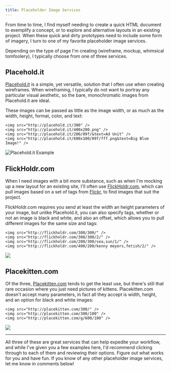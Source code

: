 ```yaml
---
title: Placeholder Image Services
---
```

From time to time, I find myself needing to create a quick HTML document to exemplify a concept, or to explore and alternative layouts in an existing project. When these quick and dirty prototypes need to include some form of imagery, I turn to one of my favorite placeholder image services.

Depending on the type of page I'm creating (wireframe, mockup, whimsical tomfoolery), I typically choose from one of three services.

## Placehold.it

[Placehold.it](http://placehold.it) is a simple, yet versatile, solution that I often use when creating wireframes. When wireframing, I typically do not want to portray any particular visual aesthetic, so the bare, monochromatic images from Placehold.it are ideal.

These images can be passed as little as the image width, or as much as the width, height, format, color, and text:

	<img src="http://placehold.it/300" />
	<img src="http://placehold.it/400x200.png" />
	<img src="http://placehold.it/200/09f/&text=Ad Unit" />
	<img src="http://placehold.it/600x100/09f/fff.png&text=Big Blue Image!" />

<div class="img"><img src="http://placehold.it/600x100/09f/fff.png&text=Big Blue Image!" alt="Placehold.it Example" /></div>

## FlickHoldr.com

When I need images with a bit more substance, such as when I'm mocking up a new layout for an existing site, I'll often use [FlickHoldr.com](http://flickholdr.com), which can pull images based on a set of tags from [Flickr](http://flickr.com), to find images that suit the project.

FlickHoldr.com requires you send at least the width an height parameters of your image, but unlike Placehold.it, you can also specify tags, whether or not an image is black and white, and also an offset, which allows you to pull different images for the same size and tags:

	<img src="http://flickholdr.com/300/300/" />
	<img src="http://flickholdr.com/300/300/2/" />
	<img src="http://flickholdr.com/200/300/sea,sun/1/" />
	<img src="http://flickholdr.com/400/200/kenny meyers,fetish/2/" />

<div class="img"><img src="http://flickholdr.com/400/200/abstract,object/2/" /></div>

## Placekitten.com

Of the three, [Placekitten.com](http://placekitten.com) tends to get the least use, but there's still that rare occasion where you just need pictures of kittens. Placekitten.com doesn't accept many parameters, in fact all they accept is width, height, and an option for black and white images:

	<img src="http://placekitten.com/300/" />
	<img src="http://placekitten.com/300/100" />
	<img src="http://placekitten.com/g/600/100" />

<div class="img"><img src="http://placekitten.com/g/600/100" /></div>

----------

All three of these are great services that can help expedite your workflow, and while I've given you a few examples here, I'd recommend clicking through to each of them and reviewing their options. Figure out what works for you and have fun. If you know of any other placeholder image services, let me know in comments below!